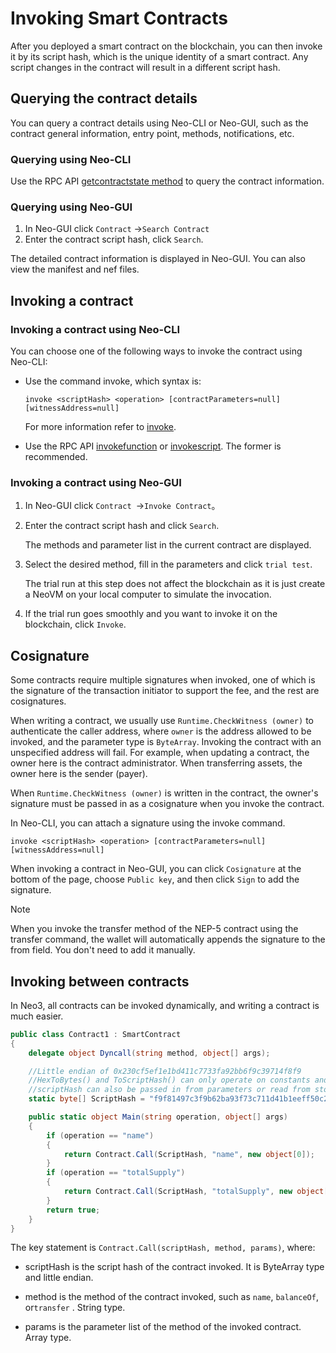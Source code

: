 # Invoking Smart Contracts

After you deployed a smart contract on the blockchain, you can then invoke it by its script hash, which is the unique identity of a smart contract. Any script changes in the contract will result in a different script hash.

## Querying the contract details

You can query a contract details using Neo-CLI or Neo-GUI, such as the contract general information, entry point, methods, notifications, etc. 

### Querying using Neo-CLI

Use the RPC API [getcontractstate method](../../reference/rpc/latest-version/api/getcontractstate.md) to query the contract information.

### Querying using Neo-GUI

1. In Neo-GUI click `Contract` ->`Search Contract`
2. Enter the contract script hash, click  `Search`.

The detailed contract information is displayed in Neo-GUI. You can also view the manifest and nef files.

## Invoking a contract

### Invoking a contract using Neo-CLI

You can choose one of the following ways to invoke the contract using Neo-CLI:

- Use the command invoke, which syntax is:

   ```
   invoke <scriptHash> <operation> [contractParameters=null]    [witnessAddress=null]
   ```

   For more information refer to [invoke](../../node/cli/cli.md#invoke).

- Use the RPC API [invokefunction](../../reference/rpc/latest-version/api/invokefunction.md) or [invokescript](../../reference/rpc/latest-version/api/invokescript.md). The former is recommended. 

### Invoking a contract using Neo-GUI

1. In Neo-GUI click `Contract `->`Invoke Contract`。

2. Enter the contract script hash and click `Search`.

   The methods and parameter list in the current contract are displayed.

3. Select the desired method, fill in the parameters and click `trial test`.

   The trial run at this step does not affect the blockchain as it is just create a NeoVM on your local computer to simulate the invocation.

4.  If the trial run goes smoothly and you want to invoke it on the blockchain, click `Invoke`.

## Cosignature

Some contracts require multiple signatures when invoked, one of which is the signature of the transaction initiator to support the fee, and the rest are cosignatures.

When writing a contract, we usually use `Runtime.CheckWitness (owner)` to authenticate the caller  address, where `owner` is the address allowed to be invoked, and the parameter type is `ByteArray`. Invoking the contract with an unspecified address will fail. For example, when updating a contract, the owner here is the contract administrator. When transferring assets, the owner here is the sender (payer).

When `Runtime.CheckWitness (owner)` is written in the contract, the owner's signature must be passed in as a cosignature when you invoke the contract. 

In Neo-CLI, you can attach a signature using the invoke command.

```
invoke <scriptHash> <operation> [contractParameters=null] [witnessAddress=null]
```

When invoking a contract in Neo-GUI, you can click `Cosignature` at the bottom of the page, choose `Public key`, and then click `Sign` to add the signature.  

> [!Note]
>
> When you invoke the transfer method of the NEP-5 contract using the transfer command, the wallet will automatically appends the signature to the from field. You don't need to add it manually.

## Invoking between contracts

In Neo3, all contracts can be invoked dynamically, and writing a contract is much easier.

```c#
public class Contract1 : SmartContract
{
    delegate object Dyncall(string method, object[] args);

    //Little endian of 0x230cf5ef1e1bd411c7733fa92bb6f9c39714f8f9
    //HexToBytes() and ToScriptHash() can only operate on constants and cannot be written in the Main method
    //scriptHash can also be passed in from parameters or read from storage
    static byte[] ScriptHash = "f9f81497c3f9b62ba93f73c711d41b1eeff50c23".HexToBytes();

    public static object Main(string operation, object[] args)
    {
        if (operation == "name")
        {
            return Contract.Call(ScriptHash, "name", new object[0]);
        }
        if (operation == "totalSupply")
        {
            return Contract.Call(ScriptHash, "totalSupply", new object[0]);
        }
        return true;
    }
}
```

The key statement is `Contract.Call(scriptHash, method, params)`, where:

- scriptHash is the script hash of the contract invoked. It is ByteArray type and little endian.

- method is the method of the contract invoked, such as  `name`, `balanceOf`, or`transfer` . String type.

- params is the parameter list of the method of the invoked contract. Array type.

